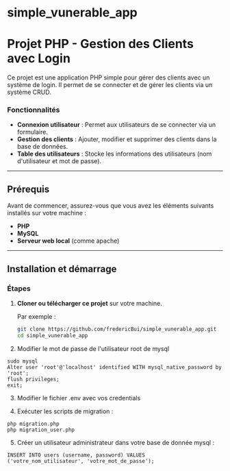 # simple_vunerable_app

# Projet PHP - Gestion des Clients avec Login

Ce projet est une application PHP simple pour gérer des clients avec un système de login. Il permet de se connecter et de gérer les clients via un système CRUD.

### Fonctionnalités

- **Connexion utilisateur** : Permet aux utilisateurs de se connecter via un formulaire.
- **Gestion des clients** : Ajouter, modifier et supprimer des clients dans la base de données.
- **Table des utilisateurs** : Stocke les informations des utilisateurs (nom d'utilisateur et mot de passe).

---

## Prérequis

Avant de commencer, assurez-vous que vous avez les éléments suivants installés sur votre machine :
- **PHP** 
- **MySQL**
- **Serveur web local** (comme apache)

---

## Installation et démarrage

### Étapes

1. **Cloner ou télécharger ce projet** sur votre machine.
   
   Par exemple :
   ```bash
   git clone https://github.com/fredericBui/simple_vunerable_app.git
   cd simple_vunerable_app

2. Modifier le mot de passe de l'utilisateur root de mysql
```
sudo mysql
Alter user 'root'@'localhost' identified WITH mysql_native_password by 'root';
flush privileges;
exit;
```

3. Modifier le fichier .env avec vos credentials 

4. Exécuter les scripts de migration :
```
php migration.php
php migration_user.php
```

5. Créer un utilisateur administrateur dans votre base de donnée mysql :
```
INSERT INTO users (username, password) VALUES ('votre_nom_utilisateur', 'votre_mot_de_passe');
```

